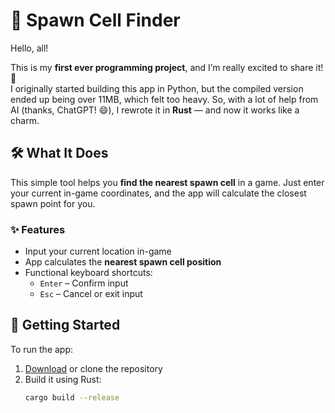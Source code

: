# 🧭 Spawn Cell Finder

Hello, all!

This is my **first ever programming project**, and I’m really excited to share it! 🚀  
I originally started building this app in Python, but the compiled version ended up being over 11MB, which felt too heavy. So, with a lot of help from AI (thanks, ChatGPT! 😄), I rewrote it in **Rust** — and now it works like a charm.

## 🛠 What It Does

This simple tool helps you **find the nearest spawn cell** in a game. Just enter your current in-game coordinates, and the app will calculate the closest spawn point for you.

### ✨ Features

- Input your current location in-game
- App calculates the **nearest spawn cell position**
- Functional keyboard shortcuts:
  - `Enter` – Confirm input
  - `Esc` – Cancel or exit input

## 🚀 Getting Started

To run the app:

1. [Download](#) or clone the repository
2. Build it using Rust:
   ```bash
   cargo build --release

